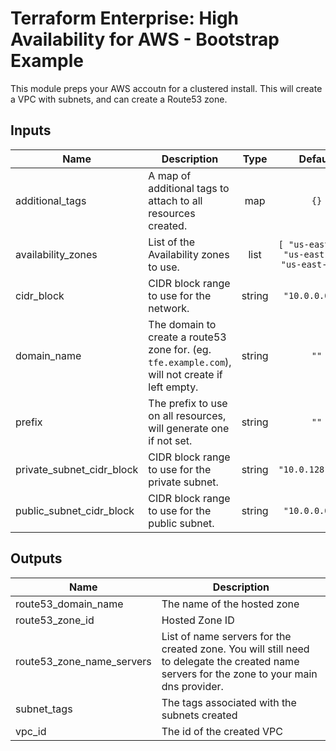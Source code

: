 # Terraform Enterprise: High Availability for AWS - Bootstrap Example

This module preps your AWS accoutn for a clustered install.
This will create a VPC with subnets, and can create a Route53 zone.

## Inputs

| Name | Description | Type | Default | Required |
|------|-------------|:----:|:-----:|:-----:|
| additional\_tags | A map of additional tags to attach to all resources created. | map | `{}` | no |
| availability\_zones | List of the Availability zones to use. | list | `[ "us-east-2a", "us-east-2b", "us-east-2c" ]` | no |
| cidr\_block | CIDR block range to use for the network. | string | `"10.0.0.0/16"` | no |
| domain\_name | The domain to create a route53 zone for. (eg. `tfe.example.com`), will not create if left empty. | string | `""` | no |
| prefix | The prefix to use on all resources, will generate one if not set. | string | `""` | no |
| private\_subnet\_cidr\_block | CIDR block range to use for the private subnet. | string | `"10.0.128.0/17"` | no |
| public\_subnet\_cidr\_block | CIDR block range to use for the public subnet. | string | `"10.0.0.0/17"` | no |

## Outputs

| Name | Description |
|------|-------------|
| route53\_domain\_name | The name of the hosted zone |
| route53\_zone\_id | Hosted Zone ID |
| route53\_zone\_name\_servers | List of name servers for the created zone. You will still need to delegate the created name servers for the zone to your main dns provider. |
| subnet\_tags | The tags associated with the subnets created |
| vpc\_id | The id of the created VPC |
